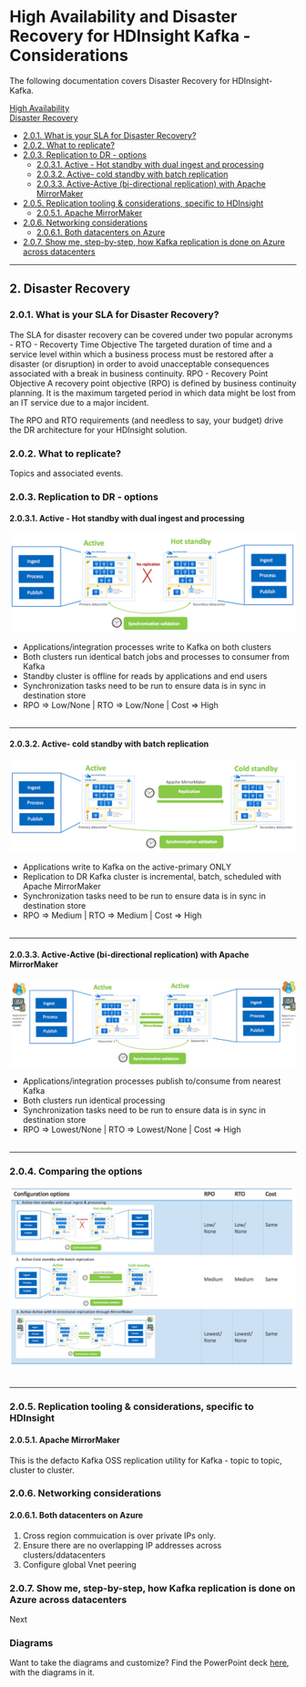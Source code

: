 # High Availability and Disaster Recovery for HDInsight Kafka - Considerations

The following documentation covers Disaster Recovery for HDInsight-Kafka.

[High Availability](README.md#1--high-availability)<br>
[Disaster Recovery](DisasterRecovery.md#2--disaster-recovery)
- [2.0.1. What is your SLA for Disaster Recovery?](DisasterRecovery.md#201-what-is-your-sla-for-disaster-recovery)
- [2.0.2. What to replicate?]()
- [2.0.3. Replication to DR - options]()
  - [2.0.3.1. Active - Hot standby with dual ingest and processing]()
  - [2.0.3.2. Active- cold standby with batch replication]()
  - [2.0.3.3. Active-Active (bi-directional replication) with Apache MirrorMaker]()
- [2.0.5. Replication tooling & considerations, specific to HDInsight]()
  - [2.0.5.1. Apache MirrorMaker]()
- [2.0.6. Networking considerations]()
  - [2.0.6.1. Both datacenters on Azure]()
- [2.0.7. Show me, step-by-step, how Kafka replication is done on Azure across datacenters]()
<hr>

## 2.  Disaster Recovery

### 2.0.1. What is your SLA for Disaster Recovery?
The SLA for disaster recovery can be covered under two popular acronyms -
RTO - Recoverty Time Objective
The targeted duration of time and a service level within which a business process must be restored after a disaster (or disruption) in order to avoid unacceptable consequences associated with a break in business continuity.
RPO - Recovery Point Objective
A recovery point objective (RPO) is defined by business continuity planning. It is the maximum targeted period in which data might be lost from an IT service due to a major incident.


The RPO and RTO requirements (and needless to say, your budget) drive the DR architecture for your HDInsight solution.

### 2.0.2. What to replicate?
Topics and associated events.

### 2.0.3. Replication to DR - options

#### 2.0.3.1. Active - Hot standby with dual ingest and processing

![8-replicate-options-1](images/8-dr-options-1.png)
- Applications/integration processes write to Kafka on both clusters
- Both clusters run identical batch jobs and processes to consumer from Kafka
- Standby cluster is offline for reads by applications and end users
- Synchronization tasks need to be run to ensure data is in sync in destination store
- RPO => Low/None | RTO => Low/None | Cost => High
<br><br>
<hr>



#### 2.0.3.2. Active- cold standby with batch replication
![8-replicate-options-2](images/8-dr-options-2.png)
- Applications write to Kafka on the active-primary ONLY
- Replication to DR Kafka cluster is incremental, batch, scheduled with Apache MirrorMaker
- Synchronization tasks need to be run to ensure data is in sync in destination store
- RPO => Medium | RTO => Medium | Cost => High
<br><br>
<hr>


#### 2.0.3.3. Active-Active (bi-directional replication) with Apache MirrorMaker
![8-replicate-options-3](images/8-dr-options-3.png)
- Applications/integration processes publish to/consume from nearest Kafka
- Both clusters run identical processing
- Synchronization tasks need to be run to ensure data is in sync in destination store
- RPO => Lowest/None | RTO => Lowest/None | Cost => High
<br><br>
<hr>

### 2.0.4. Comparing the options
![8-replicate-options-4](images/8-dr-options-4.png)
<br><br>
<hr>

### 2.0.5. Replication tooling & considerations, specific to HDInsight
#### 2.0.5.1. Apache MirrorMaker
This is the defacto Kafka OSS replication utility for Kafka - topic to topic, cluster to cluster. <br>

### 2.0.6. Networking considerations
#### 2.0.6.1. Both datacenters on Azure
1. Cross region commuication is over private IPs only.
2. Ensure there are no overlapping IP addresses across clusters/ddatacenters
3. Configure global Vnet peering

### 2.0.7. Show me, step-by-step, how Kafka replication is done on Azure across datacenters
Next

### Diagrams
Want to take the diagrams and customize? Find the PowerPoint deck [here](images/DR-Architecture-Options.pptx), with the diagrams in it.
